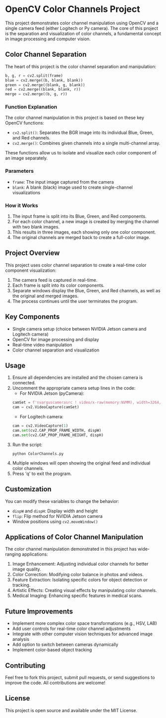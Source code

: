 # OpenCV Color Channels Project

This project demonstrates color channel manipulation using OpenCV and a single camera feed (either Logitech or Py camera). The core of this project is the separation and visualization of color channels, a fundamental concept in image processing and computer vision.

## Color Channel Separation

The heart of this project is the color channel separation and manipulation:

```python
b, g, r = cv2.split(frame)
blue = cv2.merge((b, blank, blank))
green = cv2.merge((blank, g, blank))
red = cv2.merge((blank, blank, r))
merge = cv2.merge((b, g, r))
```

### Function Explanation

The color channel manipulation in this project is based on these key OpenCV functions:

* `cv2.split()`: Separates the BGR image into its individual Blue, Green, and Red channels.
* `cv2.merge()`: Combines given channels into a single multi-channel array.

These functions allow us to isolate and visualize each color component of an image separately.

### Parameters

* `frame`: The input image captured from the camera
* `blank`: A blank (black) image used to create single-channel visualizations

### How it Works

1. The input frame is split into its Blue, Green, and Red components.
2. For each color channel, a new image is created by merging the channel with two blank images.
3. This results in three images, each showing only one color component.
4. The original channels are merged back to create a full-color image.

## Project Overview

This project uses color channel separation to create a real-time color component visualization:

1. The camera feed is captured in real-time.
2. Each frame is split into its color components.
3. Separate windows display the Blue, Green, and Red channels, as well as the original and merged images.
4. The process continues until the user terminates the program.

## Key Components

* Single camera setup (choice between NVIDIA Jetson camera and Logitech camera)
* OpenCV for image processing and display
* Real-time video manipulation
* Color channel separation and visualization

## Usage

1. Ensure all dependencies are installed and the chosen camera is connected.
2. Uncomment the appropriate camera setup lines in the code:
   * For NVIDIA Jetson (pyCamera):
   ```python
   camSet = f'nvarguscamerasrc ! video/x-raw(memory:NVMM), width=3264, height=2464, format=NV12, framerate=21/1 ! nvvidconv flip-method={flip} ! video/x-raw, width={dispW}, height={dispH}, format=BGRx ! videoconvert ! video/x-raw, format=BGR ! appsink'
   cam = cv2.VideoCapture(camSet)
   ```
   * For Logitech camera:
   ```python
   cam = cv2.VideoCapture(1)
   cam.set(cv2.CAP_PROP_FRAME_WIDTH, dispW)
   cam.set(cv2.CAP_PROP_FRAME_HEIGHT, dispH)
   ```
3. Run the script:
   ```
   python ColorChannels.py
   ```
4. Multiple windows will open showing the original feed and individual color channels.
5. Press 'q' to exit the program.

## Customization

You can modify these variables to change the behavior:
* `dispW` and `dispH`: Display width and height
* `flip`: Flip method for NVIDIA Jetson camera
* Window positions using `cv2.moveWindow()`

## Applications of Color Channel Manipulation

The color channel manipulation demonstrated in this project has wide-ranging applications:

1. Image Enhancement: Adjusting individual color channels for better image quality.
2. Color Correction: Modifying color balance in photos and videos.
3. Feature Extraction: Isolating specific colors for object detection or tracking.
4. Artistic Effects: Creating visual effects by manipulating color channels.
5. Medical Imaging: Enhancing specific features in medical scans.

## Future Improvements

* Implement more complex color space transformations (e.g., HSV, LAB)
* Add user controls for real-time color channel adjustments
* Integrate with other computer vision techniques for advanced image analysis
* Add option to switch between cameras dynamically
* Implement color-based object tracking

## Contributing

Feel free to fork this project, submit pull requests, or send suggestions to improve the code. All contributions are welcome!

## License

This project is open source and available under the MIT License.
